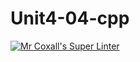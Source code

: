 # Unit4-04-cpp
[![Mr Coxall's Super Linter](https://github.com/ICS3U-Programming-DanielM/Unit4-04-cpp/workflows/Mr%20Coxall's%20Super%20Linter/badge.svg)](https://github.com/ICS3U-Programming-DanielM/Unit4-04-cpp/actions/)
